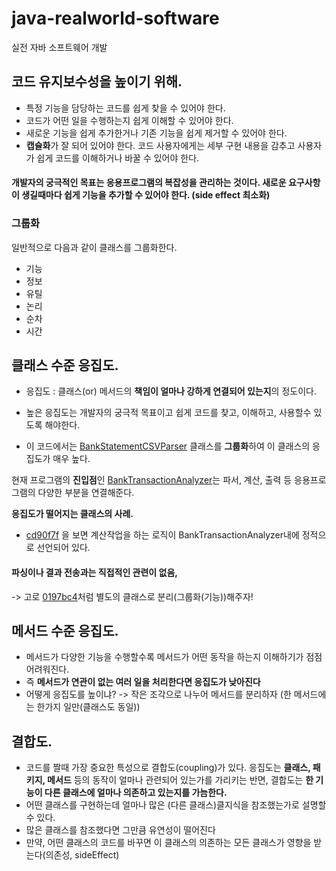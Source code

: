 # java-realworld-software
실전 자바 소프트웨어 개발

## 코드 유지보수성을 높이기 위해.
- 특정 기능을 담당하는 코드를 쉽게 찾을 수 있어야 한다.
- 코드가 어떤 일을 수행하는지 쉽게 이해할 수 있어야 한다.
- 새로운 기능을 쉽게 추가한거나 기존 기능을 쉽게 제거할 수 있어야 한다.
- **캡슐화**가 잘 되어 있어야 한다. 코드 사용자에게는 세부 구현 내용을 감추고 사용자가 쉽게 코드를 이해하거나 바꿀 수 있어야 한다.


#### 개발자의 궁극적인 목표는 응용프로그램의 복잡성을 관리하는 것이다. 새로운 요구사항이 생길때마다 쉽게 기능을 추가할 수 있어야 한다. (side effect 최소화)

### 그룹화
일반적으로 다음과 같이 클래스를 그룹화한다.
- 기능
- 정보
- 유틸
- 논리
- 순차
- 시간

## 클래스 수준 응집도.
- 응집도 : 클래스(or) 메서드의 **책임이 얼마나 강하게 연결되어 있는지**의 정도이다.
- 높은 응집도는 개발자의 궁극적 목표이고 쉽게 코드를 찾고, 이해하고, 사용할수 있도록 해야한다.

- 이 코드에서는 [BankStatementCSVParser](https://github.com/ehdtjs0612/java-realworld-software/blob/main/src/main/java/BankStatementCSVParser.java) 클래스를 **그룹화**하여 이 클래스의 응집도가 매우 높다.


현재 프로그램의 **진입점**인 [BankTransactionAnalyzer](https://github.com/ehdtjs0612/java-realworld-software/blob/main/src/main/java/BankTransactionAnalyzer.java)는 파서, 계산, 출력 등 응용프로그램의 다양한 부분을 연결해준다.

**응집도가 떨어지는 클래스의 사례.**
- [cd90f7f](https://github.com/ehdtjs0612/java-realworld-software/commit/cd90f7fb2d856b67e08a9fe81cbcabe1788b395d) 을 보면 계산작업을 하는 로직이 BankTransactionAnalyzer내에 정적으로 선언되어 있다.

#### 파싱이나 결과 전송과는 직접적인 관련이 없음,
-> 고로 [0197bc4](https://github.com/ehdtjs0612/java-realworld-software/commit/0197bc497a236937766e235621747d4a5a1079f1)처럼 별도의 클래스로 분리(그룹화(기능))해주자!

## 메서드 수준 응집도.
- 메서드가 다양한 기능을 수행할수록 메서드가 어떤 동작을 하는지 이해하기가 점점 어려워진다.
- 즉 **메서드가 연관이 없는 여러 일을 처리한다면 응집도가 낮아진다**
- 어떻게 응집도를 높이냐? -> 작은 조각으로 나누어 메서드를 분리하자 (한 메서드에는 한가지 일만(클래스도 동일))

## 결합도.
- 코드를 짤때 가장 중요한 특성으로 결합도(coupling)가 있다. 응집도는 **클래스, 패키지, 메서드** 등의 동작이 얼마나 관련되어 있는가를 가리키는 반면, 결합도는 **한 기능이 다른 클래스에 얼마나 의존하고 있는지를 가늠한다.**
- 어떤 클래스를 구현하는데 얼마나 많은 (다른 클래스)클지식을 참조했는가로 설명할 수 있다.
- 많은 클래스를 참조했다면 그만큼 유연성이 떨어진다
- 만약, 어떤 클래스의 코드를 바꾸면 이 클래스의 의존하는 모든 클래스가 영향을 받는다(의존성, sideEffect)